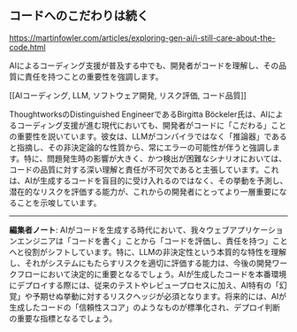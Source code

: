 ## コードへのこだわりは続く

https://martinfowler.com/articles/exploring-gen-ai/i-still-care-about-the-code.html

AIによるコーディング支援が普及する中でも、開発者がコードを理解し、その品質に責任を持つことの重要性を強調します。

[[AIコーディング, LLM, ソフトウェア開発, リスク評価, コード品質]]

ThoughtworksのDistinguished EngineerであるBirgitta Böckeler氏は、AIによるコーディング支援が進む現代においても、開発者がコードに「こだわる」ことの重要性を説いています。彼女は、LLMがコンパイラではなく「推論器」であると指摘し、その非決定論的な性質から、常にエラーの可能性が伴うと強調します。特に、問題発生時の影響が大きく、かつ検出が困難なシナリオにおいては、コードの品質に対する深い理解と責任が不可欠であると主張しています。これは、AIが生成するコードを盲目的に受け入れるのではなく、その挙動を予測し、潜在的なリスクを評価する能力が、これからの開発者にとってより一層重要になることを示唆しています。

---

**編集者ノート**: AIがコードを生成する時代において、我々ウェブアプリケーションエンジニアは「コードを書く」ことから「コードを評価し、責任を持つ」ことへと役割がシフトしています。特に、LLMの非決定性という本質的な特性を理解し、それがシステムにもたらすリスクを適切に評価する能力は、今後の開発ワークフローにおいて決定的に重要となるでしょう。AIが生成したコードを本番環境にデプロイする際には、従来のテストやレビュープロセスに加え、AI特有の「幻覚」や予期せぬ挙動に対するリスクヘッジが必須となります。将来的には、AIが生成したコードの「信頼性スコア」のようなものが標準化され、デプロイ判断の重要な指標となるでしょう。

